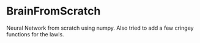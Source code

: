 # BrainFromScratch

Neural Network from scratch using numpy. Also tried to add a few cringey functions for the lawls. 
